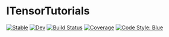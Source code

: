 # ITensorTutorials

[![Stable](https://img.shields.io/badge/docs-stable-blue.svg)](https://mtfishman.github.io/ITensorTutorials.jl/stable)
[![Dev](https://img.shields.io/badge/docs-dev-blue.svg)](https://mtfishman.github.io/ITensorTutorials.jl/dev)
[![Build Status](https://github.com/mtfishman/ITensorTutorials.jl/actions/workflows/CI.yml/badge.svg?branch=main)](https://github.com/mtfishman/ITensorTutorials.jl/actions/workflows/CI.yml?query=branch%3Amain)
[![Coverage](https://codecov.io/gh/mtfishman/ITensorTutorials.jl/branch/main/graph/badge.svg)](https://codecov.io/gh/mtfishman/ITensorTutorials.jl)
[![Code Style: Blue](https://img.shields.io/badge/code%20style-blue-4495d1.svg)](https://github.com/invenia/BlueStyle)
